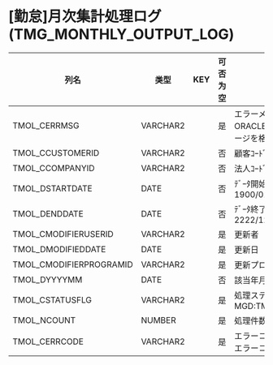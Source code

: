 # [勤怠]月次集計処理ログ                                                (TMG_MONTHLY_OUTPUT_LOG)
| 列名   | 类型   | KEY  | 可否为空 | 注释   |
| ---- | ---- | ---- | ---- | ---- |
|TMOL_CERRMSG|VARCHAR2||是|エラーメッセージ                      ORACLEのエラーメッセージを格納                                          |
|TMOL_CCUSTOMERID|VARCHAR2||否|顧客ｺｰﾄﾞ                        固定：01                                                       |
|TMOL_CCOMPANYID|VARCHAR2||否|法人ｺｰﾄﾞ                                                                                    |
|TMOL_DSTARTDATE|DATE||否|ﾃﾞｰﾀ開始日                       固定：1900/01/01                                               |
|TMOL_DENDDATE|DATE||否|ﾃﾞｰﾀ終了日                       固定：2222/12/31                                               |
|TMOL_CMODIFIERUSERID|VARCHAR2||是|更新者                                                                                       |
|TMOL_DMODIFIEDDATE|DATE||是|更新日                                                                                       |
|TMOL_CMODIFIERPROGRAMID|VARCHAR2||是|更新プログラムID                                                                                 |
|TMOL_DYYYYMM|DATE||否|該当年月                                                                                      |
|TMOL_CSTATUSFLG|VARCHAR2||是|処理ステータス                                                     MGD:TMG_CALCSTATUS            |
|TMOL_NCOUNT|NUMBER||是|処理件数                                                                                      |
|TMOL_CERRCODE|VARCHAR2||是|エラーコード                        ORACLEのエラーコードを格納                                            |
